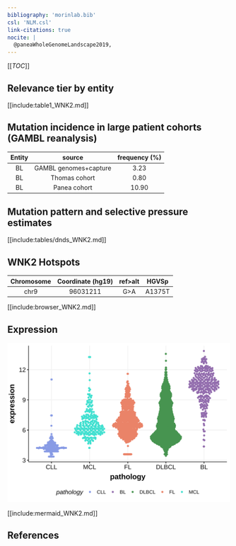 ```yaml
---
bibliography: 'morinlab.bib'
csl: 'NLM.csl'
link-citations: true
nocite: |
  @paneaWholeGenomeLandscape2019, 
---
```

[[_TOC_]]


## Relevance tier by entity

[[include:table1_WNK2.md]]

## Mutation incidence in large patient cohorts (GAMBL reanalysis)

|Entity|source               |frequency (%)|
|:------:|:---------------------:|:-------------:|
|BL    |GAMBL genomes+capture| 3.23        |
|BL    |Thomas cohort        | 0.80        |
|BL    |Panea cohort         |10.90        |

## Mutation pattern and selective pressure estimates

[[include:tables/dnds_WNK2.md]]




## WNK2 Hotspots

| Chromosome |Coordinate (hg19) | ref>alt | HGVSp | 
 | :---:| :---: | :--: | :---: |
| chr9 | 96031211 | G>A | A1375T |

[[include:browser_WNK2.md]]

## Expression
![](images/gene_expression/WNK2_by_pathology.svg)
<!-- ORIGIN: paneaWholeGenomeLandscape2019 -->
<!-- BL: paneaWholeGenomeLandscape2019 -->

[[include:mermaid_WNK2.md]]

## References
